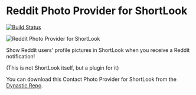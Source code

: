 # Reddit Photo Provider for ShortLook
[![Build Status](https://travis-ci.org/JeffResc/ShortLook-Reddit.svg?branch=master)](https://travis-ci.org/JeffResc/ShortLook-Reddit)

![Reddit Photo Provider for ShortLook](https://repo.dynastic.co/data/static/version/152312662603071488/152312995689529344)

Show Reddit users' profile pictures in ShortLook when you receive a Reddit notification!

(This is not ShortLook itself, but a plugin for it)

You can download this Contact Photo Provider for ShortLook from the [Dynastic Repo](https://repo.dynastic.co/package/com.jeffresc.shortlook.plugin.contact-photo.reddit).
